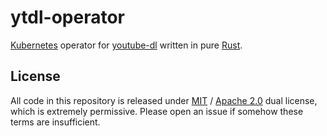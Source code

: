 # ytdl-operator
[Kubernetes](https://kubernetes.io/) operator for [youtube-dl](https://github.com/ytdl-org/youtube-dl) written in pure [Rust](https://www.rust-lang.org/). 

## License
All code in this repository is released under [MIT](LICENSE-MIT) / [Apache 2.0](LICENSE-Apache) dual license, which is extremely permissive. Please open an issue if somehow these terms are insufficient.
